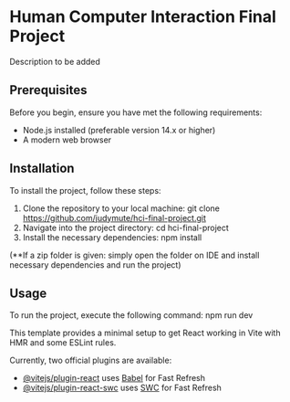 # Human Computer Interaction Final Project

Description to be added

## Prerequisites

Before you begin, ensure you have met the following requirements:
- Node.js installed (preferable version 14.x or higher)
- A modern web browser

## Installation

To install the project, follow these steps:

1. Clone the repository to your local machine: git clone https://github.com/judymute/hci-final-project.git
2. Navigate into the project directory: cd hci-final-project
3. Install the necessary dependencies: npm install

(**If a zip folder is given: simply open the folder on IDE and install necessary dependencies and run the project)


## Usage

To run the project, execute the following command: npm run dev


This template provides a minimal setup to get React working in Vite with HMR and some ESLint rules.

Currently, two official plugins are available:

- [@vitejs/plugin-react](https://github.com/vitejs/vite-plugin-react/blob/main/packages/plugin-react/README.md) uses [Babel](https://babeljs.io/) for Fast Refresh
- [@vitejs/plugin-react-swc](https://github.com/vitejs/vite-plugin-react-swc) uses [SWC](https://swc.rs/) for Fast Refresh
